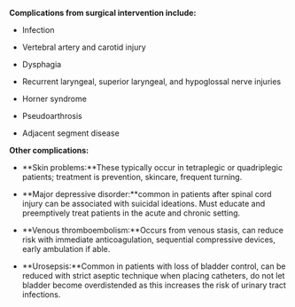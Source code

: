 **Complications from surgical intervention include:**

- Infection

- Vertebral artery and carotid injury

- Dysphagia

- Recurrent laryngeal, superior laryngeal, and hypoglossal nerve injuries

- Horner syndrome

- Pseudoarthrosis

- Adjacent segment disease

**Other complications:**

- **Skin problems:**These typically occur in tetraplegic or quadriplegic patients; treatment is prevention, skincare, frequent turning.

- **Major depressive disorder:**common in patients after spinal cord injury can be associated with suicidal ideations. Must educate and preemptively treat patients in the acute and chronic setting.

- **Venous thromboembolism:**Occurs from venous stasis, can reduce risk with immediate anticoagulation, sequential compressive devices, early ambulation if able.

- **Urosepsis:**Common in patients with loss of bladder control, can be reduced with strict aseptic technique when placing catheters, do not let bladder become overdistended as this increases the risk of urinary tract infections.
